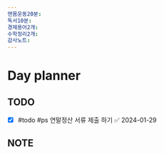 ```yaml
---
맨몸운동20분: 
독서10분: 
경제용어2개: 
수학정리2개: 
감사노트:
---
```


# Day planner




## TODO 
- [x] #todo #ps 연말정산 서류 제출 하기 ✅ 2024-01-29


## NOTE

